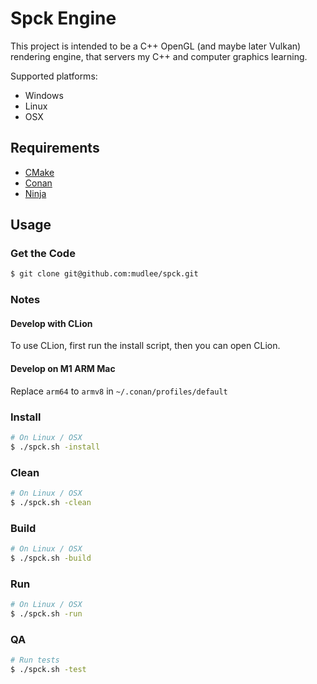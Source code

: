 # Spck Engine

This project is intended to be a C++ OpenGL (and maybe later Vulkan) rendering engine,
that servers my C++ and computer graphics learning.

Supported platforms:
 - Windows
 - Linux
 - OSX

## Requirements

- [CMake](https://cmake.org/)
- [Conan](https://conan.io/)
- [Ninja](https://ninja-build.org/)

## Usage

### Get the Code

```bash
$ git clone git@github.com:mudlee/spck.git
```

### Notes

#### Develop with CLion

To use CLion, first run the install script, then you can open CLion.

#### Develop on M1 ARM Mac

Replace `arm64` to `armv8` in `~/.conan/profiles/default`

### Install

```bash
# On Linux / OSX
$ ./spck.sh -install
```

### Clean

```bash
# On Linux / OSX
$ ./spck.sh -clean
```

### Build

```bash
# On Linux / OSX
$ ./spck.sh -build
```

### Run

```bash
# On Linux / OSX
$ ./spck.sh -run
```

### QA

```bash
# Run tests
$ ./spck.sh -test
```